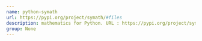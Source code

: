 ```yaml
---
name: python-symath
url: https://pypi.org/project/symath/#files
description: mathematics for Python. URL : https://pypi.org/project/symath/#files Groups : None
group: None
---
```

